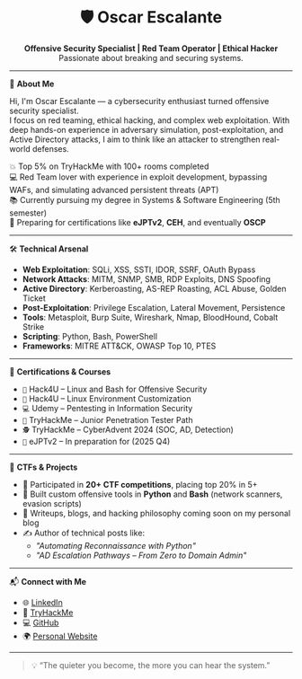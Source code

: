<h1 align="center">🛡️ Oscar Escalante</h1>
<p align="center">
  <b>Offensive Security Specialist | Red Team Operator | Ethical Hacker</b><br>
    Passionate about breaking and securing systems.
</p>

---

🎯 **About Me**

Hi, I'm Oscar Escalante — a cybersecurity enthusiast turned offensive security specialist.  
I focus on red teaming, ethical hacking, and complex web exploitation. With deep hands-on experience in adversary simulation, post-exploitation, and Active Directory attacks, I aim to think like an attacker to strengthen real-world defenses.

💥 Top 5% on TryHackMe with 100+ rooms completed  
💻 Red Team lover with experience in exploit development, bypassing WAFs, and simulating advanced persistent threats (APT)  
📚 Currently pursuing my degree in Systems & Software Engineering (5th semester)  
🧠 Preparing for certifications like **eJPTv2**, **CEH**, and eventually **OSCP**

---

🛠 **Technical Arsenal**

- **Web Exploitation**: SQLi, XSS, SSTI, IDOR, SSRF, OAuth Bypass  
- **Network Attacks**: MITM, SNMP, SMB, RDP Exploits, DNS Spoofing  
- **Active Directory**: Kerberoasting, AS-REP Roasting, ACL Abuse, Golden Ticket  
- **Post-Exploitation**: Privilege Escalation, Lateral Movement, Persistence  
- **Tools**: Metasploit, Burp Suite, Wireshark, Nmap, BloodHound, Cobalt Strike  
- **Scripting**: Python, Bash, PowerShell  
- **Frameworks**: MITRE ATT&CK, OWASP Top 10, PTES

---

📜 **Certifications & Courses**

- `🧪` Hack4U – Linux and Bash for Offensive Security  
- `🧠` Hack4U – Linux Environment Customization  
- `💻` Udemy – Pentesting in Information Security  
- `🧰` TryHackMe – Junior Penetration Tester Path  
- `🕵️` TryHackMe – CyberAdvent 2024 (SOC, AD, Detection)  
- `🔐` eJPTv2 – In preparation for (2025 Q4)

---

🚩 **CTFs & Projects**

- 🥇 Participated in **20+ CTF competitions**, placing top 20% in 5+  
- 🧪 Built custom offensive tools in **Python** and **Bash** (network scanners, evasion scripts)  
- 📄 Writeups, blogs, and hacking philosophy coming soon on my personal blog  
- ✍️ Author of technical posts like:  
  - *"Automating Reconnaissance with Python"*  
  - *"AD Escalation Pathways – From Zero to Domain Admin"*

---

📬 **Connect with Me**

- 🌐 [LinkedIn](https://www.linkedin.com/in/oscarescalantecam/)  
- 🧠 [TryHackMe](https://tryhackme.com/r/p/PhilosopherMan08)  
- 💻 [GitHub](https://github.com/Philosopher-Man)  
- 🌍 [Personal Website](https://philosopher-man.github.io)

---

> 💡 “The quieter you become, the more you can hear the system.”

